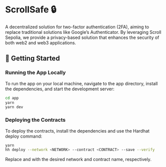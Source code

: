 # ScrollSafe 🔒

A decentralized solution for two-factor authentication (2FA), aiming to replace traditional solutions like Google’s Authenticator. By leveraging Scroll Sepolia, we provide a privacy-based solution that enhances the security of both web2 and web3 applications.

## 🚀 Getting Started

### Running the App Locally

To run the app on your local machine, navigate to the app directory, install the dependencies, and start the development server:

```sh
cd app
yarn
yarn dev
```

### Deploying the Contracts

To deploy the contracts, install the dependencies and use the Hardhat deploy command:

```sh
yarn
hh deploy --network <NETWORK> --contract <CONTRACT> --save --verify
```

Replace <NETWORK> and <CONTRACT> with the desired network and contract name, respectively.
